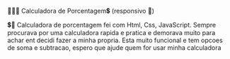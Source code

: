 👨🏾‍💻 Calculadora de Porcentagem💲 (responsivo 📱)

💲💸 Calculadora de porcentagem fei com Html, Css, JavaScript. Sempre procurava por uma calculadora rapida e pratica
e demorava muito para achar ent decidi fazer a minha propria. Esta muito funcional e tem opcoes de soma e subtracao,
espero que ajude quem for usar minha calculadora

